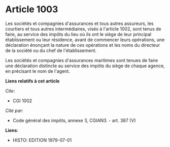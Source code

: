 # Article 1003

Les sociétés et compagnies d'assurances et tous autres assureurs, les courtiers et tous autres intermédiaires, visés à
l'article 1002, sont tenus de faire, au service des impôts du lieu où ils ont le siège de leur principal établissement ou
leur résidence, avant de commencer leurs opérations, une déclaration énonçant la nature de ces opérations et les noms du
directeur de la société ou du chef de l'établissement.

Les sociétés et compagnies d'assurances maritimes sont tenues de faire une déclaration distincte au service des impôts du
siège de chaque agence, en précisant le nom de l'agent.

**Liens relatifs à cet article**

_Cite_:

  - CGI 1002

_Cité par_:

  - Code général des impôts, annexe 3, CGIAN3. - art. 387 (V)

**Liens**:

  - HISTO: EDITION 1979-07-01
